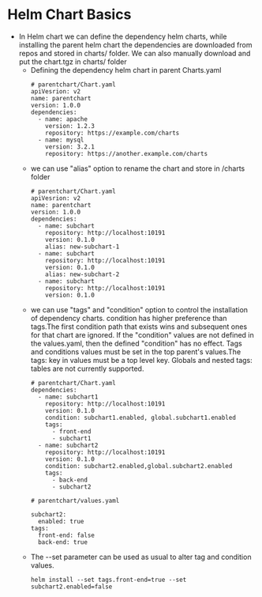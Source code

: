 # Helm Chart Basics

* In Helm chart we can define the dependency helm charts, while installing the parent helm chart the dependencies are downloaded from repos and stored in charts/ folder. We can also manually download and put the chart.tgz in charts/ folder
  * Defining the dependency helm chart in parent Charts.yaml
    ```
    # parentchart/Chart.yaml
    apiVesrion: v2
    name: parentchart
    version: 1.0.0
    dependencies:
      - name: apache
        version: 1.2.3
        repository: https://example.com/charts
      - name: mysql
        version: 3.2.1
        repository: https://another.example.com/charts
    ```
  * we can use "alias" option to rename the chart and store in /charts folder
    ```
    # parentchart/Chart.yaml
    apiVesrion: v2
    name: parentchart
    version: 1.0.0
    dependencies:
      - name: subchart
        repository: http://localhost:10191
        version: 0.1.0
        alias: new-subchart-1
      - name: subchart
        repository: http://localhost:10191
        version: 0.1.0
        alias: new-subchart-2
      - name: subchart
        repository: http://localhost:10191
        version: 0.1.0
    ```
  * we can use "tags" and "condition" option to control the installation of dependency charts. condition has higher preference than tags.The first condition path     that exists wins and subsequent ones for that chart are ignored. If the "condition" values are not defined in the values.yaml, then the defined "condition"       has no effect. Tags and conditions values must be set in the top parent's values.The tags: key in values must be a top level key. Globals and nested tags:         tables are not currently supported.
    ```
    # parentchart/Chart.yaml
    dependencies:
      - name: subchart1
        repository: http://localhost:10191
        version: 0.1.0
        condition: subchart1.enabled, global.subchart1.enabled
        tags:
          - front-end
          - subchart1
      - name: subchart2
        repository: http://localhost:10191
        version: 0.1.0
        condition: subchart2.enabled,global.subchart2.enabled
        tags:
          - back-end
          - subchart2
    ```
    ```
    # parentchart/values.yaml

    subchart2:
      enabled: true
    tags:
      front-end: false
      back-end: true
    ```
  * The --set parameter can be used as usual to alter tag and condition values.
    ```
    helm install --set tags.front-end=true --set subchart2.enabled=false
    ```
